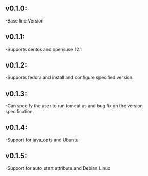 ## v0.1.0:

-Base line Version

## v0.1.1:

-Supports centos and opensuse 12.1

## v0.1.2:

-Supports fedora and install and configure specified version.

## v0.1.3:

-Can specify the user to run tomcat as and bug fix on the version specification.

## v0.1.4:

-Support for java_opts and Ubuntu

## v0.1.5:

-Support for auto_start attribute and Debian Linux